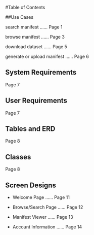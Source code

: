 #Table of Contents

##Use Cases

  search manifest             ...... Page 1
  
  browse manifest             ...... Page 3
  
  download dataset            ...... Page 5

  generate or upload manifest ...... Page 6
  
## System Requirements         

  Page 7
  
## User Requirements
  
  Page 7
  
## Tables and ERD

  Page 8
  
## Classes

  Page 8
  
## Screen Designs

  - Welcome Page              ...... Page 11
  
  - Browse/Search Page        ...... Page 12
  
  - Manifest Viewer           ...... Page 13
  
  - Account Information       ...... Page 14
  
